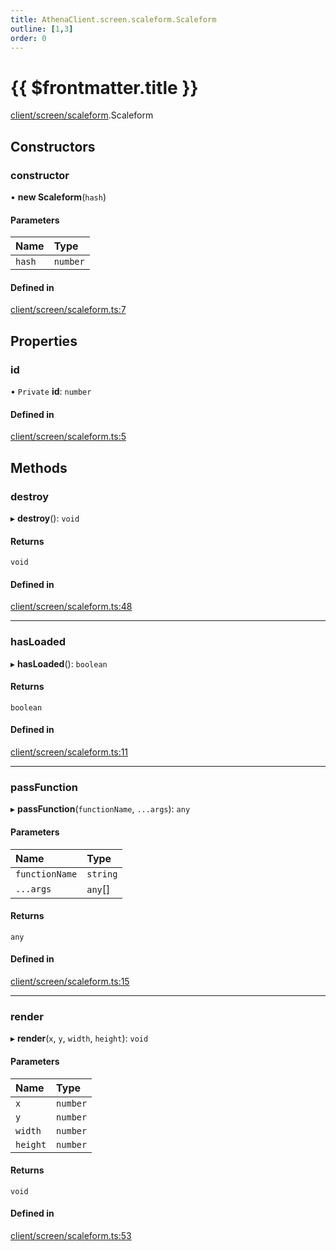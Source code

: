 ```yaml
---
title: AthenaClient.screen.scaleform.Scaleform
outline: [1,3]
order: 0
---
```


# {{ $frontmatter.title }}


[client/screen/scaleform](../modules/client_screen_scaleform.md).Scaleform

## Constructors

### constructor

• **new Scaleform**(`hash`)

#### Parameters

| Name | Type |
| :------ | :------ |
| `hash` | `number` |

#### Defined in

[client/screen/scaleform.ts:7](https://github.com/Stuyk/altv-athena/blob/552012ca4/src/core/client/screen/scaleform.ts#L7)

## Properties

### id

• `Private` **id**: `number`

#### Defined in

[client/screen/scaleform.ts:5](https://github.com/Stuyk/altv-athena/blob/552012ca4/src/core/client/screen/scaleform.ts#L5)

## Methods

### destroy

▸ **destroy**(): `void`

#### Returns

`void`

#### Defined in

[client/screen/scaleform.ts:48](https://github.com/Stuyk/altv-athena/blob/552012ca4/src/core/client/screen/scaleform.ts#L48)

___

### hasLoaded

▸ **hasLoaded**(): `boolean`

#### Returns

`boolean`

#### Defined in

[client/screen/scaleform.ts:11](https://github.com/Stuyk/altv-athena/blob/552012ca4/src/core/client/screen/scaleform.ts#L11)

___

### passFunction

▸ **passFunction**(`functionName`, `...args`): `any`

#### Parameters

| Name | Type |
| :------ | :------ |
| `functionName` | `string` |
| `...args` | `any`[] |

#### Returns

`any`

#### Defined in

[client/screen/scaleform.ts:15](https://github.com/Stuyk/altv-athena/blob/552012ca4/src/core/client/screen/scaleform.ts#L15)

___

### render

▸ **render**(`x`, `y`, `width`, `height`): `void`

#### Parameters

| Name | Type |
| :------ | :------ |
| `x` | `number` |
| `y` | `number` |
| `width` | `number` |
| `height` | `number` |

#### Returns

`void`

#### Defined in

[client/screen/scaleform.ts:53](https://github.com/Stuyk/altv-athena/blob/552012ca4/src/core/client/screen/scaleform.ts#L53)
